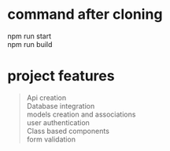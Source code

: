 # command after cloning
npm run start </br>
npm run build

#  project features

   > Api creation </br>
   > Database integration </br>
   > models creation and associations  </br>
   > user authentication   </br>
   > Class based components  </br>
   > form validation  </br>
   
